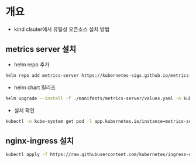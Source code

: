# 개요

* kind clsuter에서 유틸성 오픈소스 설치 방법

## metrics server 설치

* helm repo 추가

```sh
helm repo add metrics-server https://kubernetes-sigs.github.io/metrics-server/
```

* helm chart 릴리즈

```sh
helm upgrade --install -f ./manifests/metrics-server/values.yaml -n kube-system metrics-server metrics-server/metrics-server
```

* 설치 확인

```sh
kubectl -n kube-system get pod -l app.kubernetes.io/instance=metrics-server
```

## nginx-ingress 설치

```sh
kubectl apply -f https://raw.githubusercontent.com/kubernetes/ingress-nginx/main/deploy/static/provider/kind/deploy.yaml
```
